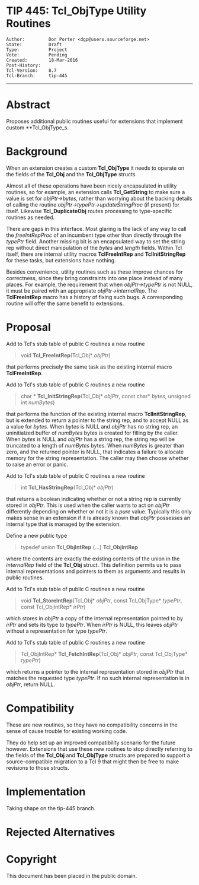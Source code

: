 # TIP 445: Tcl_ObjType Utility Routines
	Author:         Don Porter <dgp@users.sourceforge.net>
	State:          Draft
	Type:           Project
	Vote:           Pending
	Created:        18-Mar-2016
	Post-History:   
	Tcl-Version:	8.7
	Tcl-Branch:     tip-445
-----

# Abstract

Proposes additional public routines useful for extensions that implement
custom **Tcl\_ObjType_s.

# Background

When an extension creates a custom **Tcl\_ObjType** it needs to operate on the fields of the **Tcl\_Obj** and the **Tcl\_ObjType** structs.

Almost all of these operations have been nicely encapsulated in utility routines, so for example, an extension calls **Tcl\_GetString** to make sure a value is set for _objPtr->bytes_, rather than worrying about the backing details of calling the routine _objPtr->typePtr->updateStringProc_ \(if present\) for itself.  Likewise **Tcl\_DuplicateObj** routes processing to type-specific routines as needed.

There are gaps in this interface.  Most glaring is the lack of any way to call the _freeIntRepProc_ of an incumbent type other than directly through the _typePtr_ field.  Another missing bit is an encapsulated way to set the string rep without direct manipulation of the _bytes_ and _length_ fields.  Within Tcl itself, there are internal utility macros **TclFreeIntRep** and **TclInitStringRep** for these tasks, but extensions have nothing.

Besides convenience, utility routines such as these improve chances for correctness, since they bring constraints into one place instead of many places.  For example, the requirement that when _objPtr->typePtr_ is not NULL, it must be paired with an appropriate _objPtr->internalRep_.  The **TclFreeIntRep** macro has a history of fixing such bugs.  A corresponding routine will offer the same benefit to extensions.

# Proposal

Add to Tcl's stub table of public C routines a new routine

 > void **Tcl\_FreeIntRep**\(Tcl\_Obj\* _objPtr_\)

that performs precisely the same task as the existing internal
macro **TclFreeIntRep**.

Add to Tcl's stub table of public C routines a new routine 

 > char \* **Tcl\_InitStringRep**\(Tcl\_Obj\* _objPtr_, const char\* _bytes_, unsigned int _numBytes_\)

that performs the function of the existing internal
macro **TclInitStringRep**, but is extended to return a pointer to the
string rep, and to accept NULL as a value for _bytes_.  When _bytes_ is
NULL and _objPtr_ has no string rep, an uninitialzed buffer
of _numBytes_ bytes is created for filling by the caller.
When _bytes_ is NULL and _objPtr_ has a string rep, the string rep will
be truncated to a length of _numBytes_ bytes.  When _numBytes_ is 
greater than zero, and the returned pointer is NULL, that indicates a
failure to allocate memory for the string representation.  The caller
may then choose whether to raise an error or panic.

Add to Tcl's stub table of public C routines a new routine 

 > int **Tcl\_HasStringRep**\(Tcl\_Obj\* _objPtr_\)

that returns a boolean indicating whether or not a string rep
is currently stored in _objPtr_.  This is used when the caller
wants to act on _objPtr_ differently depending on whether or
not it is a _pure_ value.  Typically this only makes sense in
an extension if it is already known that _objPtr_ possesses
an internal type that is managed by the extension.

Define a new public type

 > typedef union **Tcl\_ObjIntRep** \{...\} **Tcl\_ObjIntRep**

where the contents are exactly the existing contents of the union
in the _internalRep_ field of the **Tcl\_Obj** struct.  This definition
permits us to pass internal representations and pointers to them as
arguments and results in public routines.

Add to Tcl's stub table of public C routines a new routine 

 > void **Tcl\_StoreIntRep**\(Tcl\_Obj\* _objPtr_, const Tcl\_ObjType\* _typePtr_, const Tcl\_ObjIntRep\* _irPtr_\)

which stores in _objPtr_ a copy of the internal representation pointed
to by _irPtr_ and sets its type to _typePtr_.  When _irPtr_ is NULL,
this leaves _objPtr_ without a representation for type _typePtr_.

Add to Tcl's stub table of public C routines a new routine 

 > Tcl\_ObjIntRep\* **Tcl\_FetchIntRep**\(Tcl\_Obj\* _objPtr_, const Tcl\_ObjType\* _typePtr_\)

which returns a pointer to the internal representation stored
in _objPtr_ that matches the requested type _typePtr_.  If no such
internal representation is in _objPtr_, return NULL.

# Compatibility

These are new routines, so they have no compatibility concerns in the sense of cause trouble for existing working code.

They do help set up an improved compatibility scenario for the future however.  Extensions that use these new routines to stop directly referring to the fields of the **Tcl\_Obj** and **Tcl\_ObjType** structs are prepared to support a source-compatible migration to a Tcl 9 that might then be free to make revisions to those structs.

# Implementation

Taking shape on the tip-445 branch.

# Rejected Alternatives

# Copyright

This document has been placed in the public domain.

